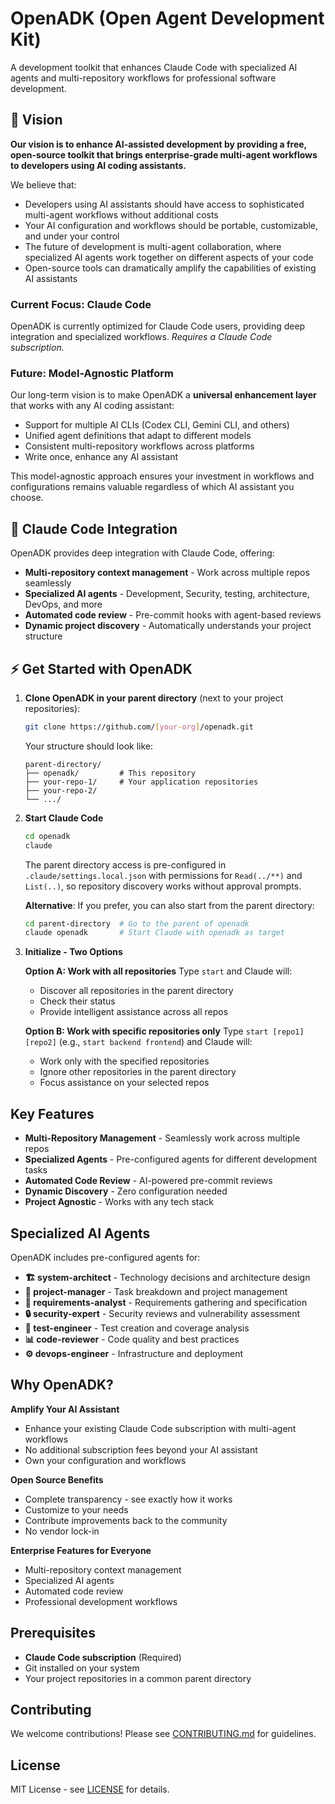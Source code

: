 # OpenADK (Open Agent Development Kit)

A development toolkit that enhances Claude Code with specialized AI agents and multi-repository workflows for professional software development.

## 🎯 Vision

**Our vision is to enhance AI-assisted development by providing a free, open-source toolkit that brings enterprise-grade multi-agent workflows to developers using AI coding assistants.**

We believe that:
- Developers using AI assistants should have access to sophisticated multi-agent workflows without additional costs
- Your AI configuration and workflows should be portable, customizable, and under your control
- The future of development is multi-agent collaboration, where specialized AI agents work together on different aspects of your code
- Open-source tools can dramatically amplify the capabilities of existing AI assistants

### Current Focus: Claude Code
OpenADK is currently optimized for Claude Code users, providing deep integration and specialized workflows. *Requires a Claude Code subscription.*

### Future: Model-Agnostic Platform
Our long-term vision is to make OpenADK a **universal enhancement layer** that works with any AI coding assistant:
- Support for multiple AI CLIs (Codex CLI, Gemini CLI, and others)
- Unified agent definitions that adapt to different models
- Consistent multi-repository workflows across platforms
- Write once, enhance any AI assistant

This model-agnostic approach ensures your investment in workflows and configurations remains valuable regardless of which AI assistant you choose.

## 🤖 Claude Code Integration

OpenADK provides deep integration with Claude Code, offering:
- **Multi-repository context management** - Work across multiple repos seamlessly
- **Specialized AI agents** - Development, Security, testing, architecture, DevOps, and more
- **Automated code review** - Pre-commit hooks with agent-based reviews
- **Dynamic project discovery** - Automatically understands your project structure

## ⚡ Get Started with OpenADK

1. **Clone OpenADK in your parent directory** (next to your project repositories):
   ```bash
   git clone https://github.com/[your-org]/openadk.git
   ```
   
   Your structure should look like:
   ```
   parent-directory/
   ├── openadk/         # This repository
   ├── your-repo-1/     # Your application repositories
   ├── your-repo-2/
   └── .../
   ```

2. **Start Claude Code**
   ```bash
   cd openadk
   claude
   ```
   
   The parent directory access is pre-configured in `.claude/settings.local.json` with permissions for `Read(../**)` and `List(..)`, so repository discovery works without approval prompts.
   
   **Alternative**: If you prefer, you can also start from the parent directory:
   ```bash
   cd parent-directory  # Go to the parent of openadk
   claude openadk       # Start Claude with openadk as target
   ```

3. **Initialize - Two Options**
   
   **Option A: Work with all repositories**
   Type `start` and Claude will:
   - Discover all repositories in the parent directory
   - Check their status
   - Provide intelligent assistance across all repos
   
   **Option B: Work with specific repositories only**
   Type `start [repo1] [repo2]` (e.g., `start backend frontend`) and Claude will:
   - Work only with the specified repositories
   - Ignore other repositories in the parent directory
   - Focus assistance on your selected repos

## Key Features

- **Multi-Repository Management** - Seamlessly work across multiple repos
- **Specialized Agents** - Pre-configured agents for different development tasks
- **Automated Code Review** - AI-powered pre-commit reviews
- **Dynamic Discovery** - Zero configuration needed
- **Project Agnostic** - Works with any tech stack

## Specialized AI Agents

OpenADK includes pre-configured agents for:

- **🏗️ system-architect** - Technology decisions and architecture design
- **👔 project-manager** - Task breakdown and project management
- **📝 requirements-analyst** - Requirements gathering and specification
- **🔒 security-expert** - Security reviews and vulnerability assessment
- **🧪 test-engineer** - Test creation and coverage analysis
- **📊 code-reviewer** - Code quality and best practices
- **⚙️ devops-engineer** - Infrastructure and deployment

## Why OpenADK?

**Amplify Your AI Assistant**
- Enhance your existing Claude Code subscription with multi-agent workflows
- No additional subscription fees beyond your AI assistant
- Own your configuration and workflows

**Open Source Benefits**
- Complete transparency - see exactly how it works
- Customize to your needs
- Contribute improvements back to the community
- No vendor lock-in

**Enterprise Features for Everyone**
- Multi-repository context management
- Specialized AI agents
- Automated code review
- Professional development workflows

## Prerequisites

- **Claude Code subscription** (Required)
- Git installed on your system
- Your project repositories in a common parent directory


## Contributing

We welcome contributions! Please see [CONTRIBUTING.md](CONTRIBUTING.md) for guidelines.

## License

MIT License - see [LICENSE](LICENSE) for details.
